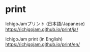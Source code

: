 # print
IchigoJamプリント (日本語/Japanese)   
https://ichigojam.github.io/print/ja/  

IchigoJam print (in English)  
https://ichigojam.github.io/print/en/  
